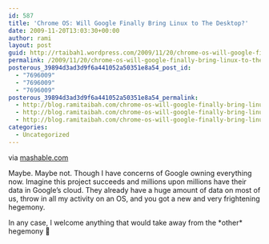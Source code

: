 ```yaml
---
id: 587
title: 'Chrome OS: Will Google Finally Bring Linux to The Desktop?'
date: 2009-11-20T13:03:30+00:00
author: rami
layout: post
guid: http://rtaibah1.wordpress.com/2009/11/20/chrome-os-will-google-finally-bring-linux-to-the-desktop
permalink: /2009/11/20/chrome-os-will-google-finally-bring-linux-to-the-desktop/
posterous_39894d3ad3d9f6a441052a50351e8a54_post_id:
  - "7696009"
  - "7696009"
  - "7696009"
posterous_39894d3ad3d9f6a441052a50351e8a54_permalink:
  - http://blog.ramitaibah.com/chrome-os-will-google-finally-bring-linux-to
  - http://blog.ramitaibah.com/chrome-os-will-google-finally-bring-linux-to
  - http://blog.ramitaibah.com/chrome-os-will-google-finally-bring-linux-to
categories:
  - Uncategorized
---
```

<div class="posterous_bookmarklet_entry">
  <div class="posterous_quote_citation">
    via <a href="http://mashable.com/2009/11/19/impact-of-chrome-os/">mashable.com</a>
  </div>
  
  <p>
    Maybe. Maybe not. Though I have concerns of Google owning everything now. Imagine this project succeeds and millions upon millions have their data in Google&#8217;s cloud. They already have a huge amount of data on most of us, throw in all my activity on an OS, and you got a new and very frightening hegemony.
  </p>
  
  <p>
    In any case, I welcome anything that would take away from the *other* hegemony 🙂
  </p>
</div>